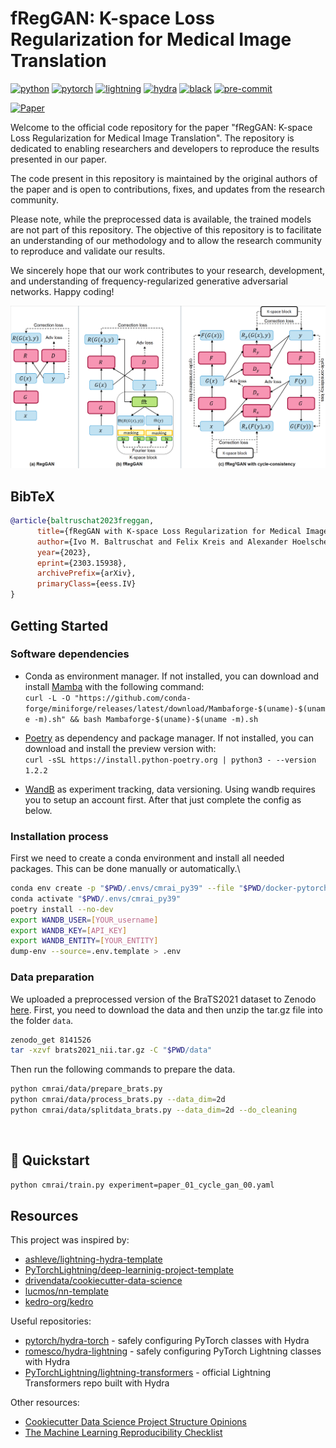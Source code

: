 # fRegGAN: K-space Loss Regularization for Medical Image Translation

[![python](https://img.shields.io/badge/-Python_3.9-blue?logo=python&logoColor=white&style=flat-square)](https://github.com/pre-commit/pre-commit)
[![pytorch](https://img.shields.io/badge/PyTorch_1.12.1-ee4c2c?logo=pytorch&logoColor=white&style=flat-square)](https://pytorch.org/get-started/locally/)
[![lightning](https://img.shields.io/badge/-Lightning_1.8.1-792ee5?logo=pytorchlightning&logoColor=white&style=flat-square)](https://pytorchlightning.ai/)
[![hydra](https://img.shields.io/badge/Config-Hydra_1.2-89b8cd?style=flat-square)](https://hydra.cc/)
[![black](https://img.shields.io/badge/Code%20Style-Black-black.svg?labelColor=gray&style=flat-square)](https://black.readthedocs.io/en/stable/)
[![pre-commit](https://img.shields.io/badge/Pre--commit-enabled-brightgreen?logo=pre-commit&logoColor=white&style=flat-square)](https://github.com/pre-commit/pre-commit)

[![Paper](http://img.shields.io/badge/paper-arxiv.2303.15938-B31B1B.svg?style=flat-square)](https://arxiv.org/abs/2303.15938)

Welcome to the official code repository for the paper "fRegGAN: K-space Loss Regularization for Medical Image Translation". The repository is dedicated to enabling researchers and developers to reproduce the results presented in our paper.

The code present in this repository is maintained by the original authors of the paper and is open to contributions, fixes, and updates from the research community.

Please note, while the preprocessed data is available, the trained models are not part of this repository. The objective of this repository is to facilitate an understanding of our methodology and to allow the research community to reproduce and validate our results.

We sincerely hope that our work contributes to your research, development, and understanding of frequency-regularized generative adversarial networks. Happy coding!

![image](./assets/Fig_overview.png)

## BibTeX

```bibtex
@article{baltruschat2023freggan,
      title={fRegGAN with K-space Loss Regularization for Medical Image Translation},
      author={Ivo M. Baltruschat and Felix Kreis and Alexander Hoelscher and Melanie Dohmen and Matthias Lenga},
      year={2023},
      eprint={2303.15938},
      archivePrefix={arXiv},
      primaryClass={eess.IV}
}
```

## Getting Started

### Software dependencies

- Conda as environment manager. If not installed, you can download and install [Mamba](https://github.com/conda-forge/miniforge) with the following command:\
  `curl -L -O "https://github.com/conda-forge/miniforge/releases/latest/download/Mambaforge-$(uname)-$(uname -m).sh" && bash Mambaforge-$(uname)-$(uname -m).sh`

- [Poetry](https://python-poetry.org/docs/) as dependency and package manager. If not installed, you can download and install the preview version with:\
  `curl -sSL https://install.python-poetry.org | python3 - --version 1.2.2`

- [WandB](https://www.wandb.com/) as experiment tracking, data versioning. Using wandb requires you to setup an account first. After that just complete the config as below.

### Installation process

First we need to create a conda environment and install all needed packages. This can be done manually or automatically.\\

```bash
conda env create -p "$PWD/.envs/cmrai_py39" --file "$PWD/docker-pytorch/environment.yml"
conda activate "$PWD/.envs/cmrai_py39"
poetry install --no-dev
export WANDB_USER=[YOUR_username]
export WANDB_KEY=[API_KEY]
export WANDB_ENTITY=[YOUR_ENTITY]
dump-env --source=.env.template > .env
```

### Data preparation

We uploaded a preprocessed version of the BraTS2021 dataset to Zenodo [here](https://zenodo.org/record/8141526). 
First, you need to download the data and then unzip the tar.gz file into the folder `data`.

```bash
zenodo_get 8141526
tar -xzvf brats2021_nii.tar.gz -C "$PWD/data"
```

Then run the following commands to prepare the data.

```bash
python cmrai/data/prepare_brats.py
python cmrai/data/process_brats.py --data_dim=2d
python cmrai/data/splitdata_brats.py --data_dim=2d --do_cleaning
```

<br>

## 🚀  Quickstart

```bash
python cmrai/train.py experiment=paper_01_cycle_gan_00.yaml
```

## Resources

This project was inspired by:

- [ashleve/lightning-hydra-template](https://github.com/ashleve/lightning-hydra-template/)
- [PyTorchLightning/deep-learninig-project-template](https://github.com/PyTorchLightning/deep-learning-project-template)
- [drivendata/cookiecutter-data-science](https://github.com/drivendata/cookiecutter-data-science)
- [lucmos/nn-template](https://github.com/lucmos/nn-template)
- [kedro-org/kedro](https://github.com/kedro-org/kedro)

Useful repositories:

- [pytorch/hydra-torch](https://github.com/pytorch/hydra-torch) - safely configuring PyTorch classes with Hydra
- [romesco/hydra-lightning](https://github.com/romesco/hydra-lightning) - safely configuring PyTorch Lightning classes with Hydra
- [PyTorchLightning/lightning-transformers](https://github.com/PyTorchLightning/lightning-transformers) - official Lightning Transformers repo built with Hydra

Other resources:

- [Cookiecutter Data Science Project Structure Opinions](http://drivendata.github.io/cookiecutter-data-science/#opinions)
- [The Machine Learning Reproducibility Checklist](https://www.cs.mcgill.ca/~jpineau/ReproducibilityChecklist.pdf)
